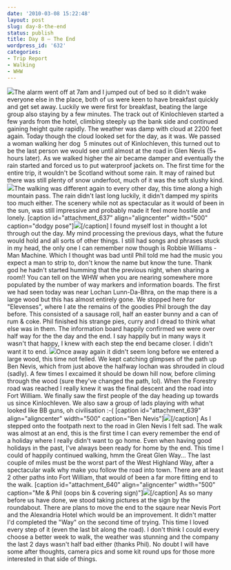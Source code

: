 ```yaml
---
date: '2010-03-08 15:22:48'
layout: post
slug: day-8-the-end
status: publish
title: Day 8 – The End
wordpress_id: '632'
categories:
- Trip Report
- Walking
- WHW
---
```


[![](http://www.stevenhorner.com/wp-content/uploads/2010/03/West-Highland-Way-2531.jpg)](http://www.stevenhorner.com/wp-content/uploads/2010/03/West-Highland-Way-2531.jpg)The alarm went off at 7am and I jumped out of bed so it didn't wake everyone else in the place, both of us were keen to have breakfast quickly and get set away. Luckily we were first for breakfast, beating the large group also staying by a few minutes. The track out of Kinlochleven started a few yards from the hotel, climbing steeply up the bank side and continued gaining height quite rapidly. The weather was damp with cloud at 2200 feet again. Today though the cloud looked set for the day, as it was. We passed a woman walking her dog  5 minutes out of Kinlochleven, this turned out to be the last person we would see until almost at the road in Glen Nevis (5+ hours later). As we walked higher the air became damper and eventually the rain started and forced us to put waterproof jackets on. The first time for the entire trip, it wouldn't be Scotland without some rain. It may of rained but there was still plenty of snow underfoot, much of it was the soft slushy kind. [![](http://www.stevenhorner.com/wp-content/uploads/2010/03/West-Highland-Way-245.jpg)](http://www.stevenhorner.com/wp-content/uploads/2010/03/West-Highland-Way-245.jpg)The walking was different again to every other day, this time along a high mountain pass. The rain didn't last long luckily, it didn't damped my spirits too much either. The scenery while not as spectacular as it would of been in the sun, was still impressive and probably made it feel more hostile and lonely. [caption id="attachment_637" align="aligncenter" width="500" caption="dodgy pose"][![](http://www.stevenhorner.com/wp-content/uploads/2010/03/West-Highland-Way-249.jpg)](http://www.stevenhorner.com/wp-content/uploads/2010/03/West-Highland-Way-249.jpg)[/caption] I found myself lost in thought a lot through out the day. My mind processing the previous days, what the future would hold and all sorts of other things. I still had songs and phrases stuck in my head, the only one I can remember now though is Robbie Williams - Man Machine. Which I thought was bad until Phil told me had the music you expect a man to strip to, don't know the name but know the tune. Thank god he hadn't started humming that the previous night, when sharing a room!! You can tell on the WHW when you are nearing somewhere more populated by the number of way markers and information boards. The first we had seen today was near Lochan Lunn-Da-Bhra, on the map there is a large wood but this has almost entirely gone. We stopped here for "Elevenses", where I ate the remains of the goodies Phil brough the day before. This consisted of a sausage roll, half an easter bunny and a can of rum & coke. Phil finished his strange pies, curry and I dread to think what else was in them. The information board happily confirmed we were over half way for the the day and the end. I say happily but in many ways it wasn't that happy, I knew with each step the end became closer. I didn't want it to end. [![](http://www.stevenhorner.com/wp-content/uploads/2010/03/West-Highland-Way-248.jpg)](http://www.stevenhorner.com/wp-content/uploads/2010/03/West-Highland-Way-248.jpg)Once away again it didn't seem long before we entered a large wood, this time not felled. We kept catching glimpses of the path up Ben Nevis, which from just above the halfway lochan was shrouded in cloud (sadly). A few times I excaimed it should be down hill now, before climing through the wood (sure they've changed the path, lol). When the Forestry road was reached I really knew it was the final descent and the road into Fort William. We finally saw the first people of the day heading up towards us since Kinlochleven. We also saw a group of lads playing with what looked like BB guns, oh civilisation :-( [caption id="attachment_639" align="aligncenter" width="500" caption="Ben Nevis"][![](http://www.stevenhorner.com/wp-content/uploads/2010/03/West-Highland-Way-250.jpg)](http://www.stevenhorner.com/wp-content/uploads/2010/03/West-Highland-Way-250.jpg)[/caption] As I stepped onto the footpath next to the road in Glen Nevis I felt sad. The walk was almost at an end, this is the first time I can every remember the end of a holiday where I really didn't want to go home. Even when having good holidays in the past, I've always been ready for home by the end. This time I could of happily continued walking, hmm the Great Glen Way... The last couple of miles must be the worst part of the West Highland Way, after a spectacular walk why make you follow the road into town. There are at least 2 other paths into Fort William, that would of been a far more fitting end to the walk. [caption id="attachment_640" align="aligncenter" width="500" caption="Me & Phil (oops bin & covering sign)"][![](http://www.stevenhorner.com/wp-content/uploads/2010/03/West-Highland-Way-260.jpg)](http://www.stevenhorner.com/wp-content/uploads/2010/03/West-Highland-Way-260.jpg)[/caption] As so many before us have done, we stood taking pictures at the sign by the roundabout. There are plans to move the end to the sqaure near Nevis Port and the Alexandria Hotel which would be an improvement. It didn't matter I'd completed the "Way" on the second time of trying. This time I loved every step of it (even the last bit along the road). I don't think I could every choose a better week to walk, the weather was stunning and the company the last 2 days wasn't half bad either (thanks Phil). No doubt I will have some after thoughts, camera pics and some kit round ups for those more interested in that side of things.
